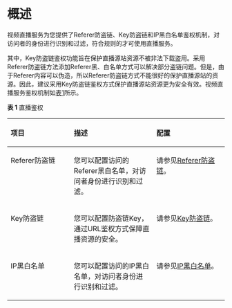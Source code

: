 # 概述<a name="live_01_0047"></a>

视频直播服务为您提供了Referer防盗链、Key防盗链和IP黑白名单鉴权机制，对访问者的身份进行识别和过滤，符合规则的才可使用直播服务。

其中，Key防盗链鉴权功能旨在保护直播源站资源不被非法下载盗用。采用Referer防盗链方法添加Referer黑、白名单方式可以解决部分盗链问题。但是，由于Referer内容可以伪造，所以Referer防盗链方式不能很好的保护直播源站的资源。因此，建议采用Key防盗链鉴权方式保护直播源站资源更为安全有效。视频直播服务鉴权机制如[表1](#zh-cn_topic_0194695753_table9669104317269)所示。

**表 1**  直播鉴权

<a name="zh-cn_topic_0194695753_table9669104317269"></a>
<table><thead align="left"><tr id="zh-cn_topic_0194695753_row866934315262"><th class="cellrowborder" valign="top" width="28.999999999999996%" id="mcps1.2.4.1.1"><p id="zh-cn_topic_0194695753_p136698431268"><a name="zh-cn_topic_0194695753_p136698431268"></a><a name="zh-cn_topic_0194695753_p136698431268"></a>项目</p>
</th>
<th class="cellrowborder" valign="top" width="38%" id="mcps1.2.4.1.2"><p id="zh-cn_topic_0194695753_p9669143132616"><a name="zh-cn_topic_0194695753_p9669143132616"></a><a name="zh-cn_topic_0194695753_p9669143132616"></a>描述</p>
</th>
<th class="cellrowborder" valign="top" width="33%" id="mcps1.2.4.1.3"><p id="zh-cn_topic_0194695753_p1669144318265"><a name="zh-cn_topic_0194695753_p1669144318265"></a><a name="zh-cn_topic_0194695753_p1669144318265"></a>配置</p>
</th>
</tr>
</thead>
<tbody><tr id="zh-cn_topic_0194695753_row26691433264"><td class="cellrowborder" valign="top" width="28.999999999999996%" headers="mcps1.2.4.1.1 "><p id="zh-cn_topic_0194695753_p14669114342614"><a name="zh-cn_topic_0194695753_p14669114342614"></a><a name="zh-cn_topic_0194695753_p14669114342614"></a>Referer防盗链</p>
</td>
<td class="cellrowborder" valign="top" width="38%" headers="mcps1.2.4.1.2 "><p id="zh-cn_topic_0194695753_p1066924362613"><a name="zh-cn_topic_0194695753_p1066924362613"></a><a name="zh-cn_topic_0194695753_p1066924362613"></a>您可以配置访问的Referer黑白名单，对访问者身份进行识别和过滤。</p>
</td>
<td class="cellrowborder" valign="top" width="33%" headers="mcps1.2.4.1.3 "><p id="zh-cn_topic_0194695753_p1669144314261"><a name="zh-cn_topic_0194695753_p1669144314261"></a><a name="zh-cn_topic_0194695753_p1669144314261"></a>请参见<a href="Referer防盗链.md">Referer防盗链</a>。</p>
</td>
</tr>
<tr id="zh-cn_topic_0194695753_row666916431269"><td class="cellrowborder" valign="top" width="28.999999999999996%" headers="mcps1.2.4.1.1 "><p id="zh-cn_topic_0194695753_p666924311265"><a name="zh-cn_topic_0194695753_p666924311265"></a><a name="zh-cn_topic_0194695753_p666924311265"></a>Key防盗链</p>
</td>
<td class="cellrowborder" valign="top" width="38%" headers="mcps1.2.4.1.2 "><p id="zh-cn_topic_0194695753_p13211945419"><a name="zh-cn_topic_0194695753_p13211945419"></a><a name="zh-cn_topic_0194695753_p13211945419"></a>您可以配置防盗链Key，通过URL鉴权方式保障直播资源的安全。</p>
</td>
<td class="cellrowborder" valign="top" width="33%" headers="mcps1.2.4.1.3 "><p id="zh-cn_topic_0194695753_p1669843182616"><a name="zh-cn_topic_0194695753_p1669843182616"></a><a name="zh-cn_topic_0194695753_p1669843182616"></a>请参见<a href="Key防盗链.md">Key防盗链</a>。</p>
</td>
</tr>
<tr id="zh-cn_topic_0194695753_row116695436264"><td class="cellrowborder" valign="top" width="28.999999999999996%" headers="mcps1.2.4.1.1 "><p id="zh-cn_topic_0194695753_p466934312613"><a name="zh-cn_topic_0194695753_p466934312613"></a><a name="zh-cn_topic_0194695753_p466934312613"></a>IP黑白名单</p>
</td>
<td class="cellrowborder" valign="top" width="38%" headers="mcps1.2.4.1.2 "><p id="zh-cn_topic_0194695753_p15669144302619"><a name="zh-cn_topic_0194695753_p15669144302619"></a><a name="zh-cn_topic_0194695753_p15669144302619"></a>您可以配置访问的IP黑白名单，对访问者身份进行识别和过滤。</p>
</td>
<td class="cellrowborder" valign="top" width="33%" headers="mcps1.2.4.1.3 "><p id="zh-cn_topic_0194695753_p16669943172619"><a name="zh-cn_topic_0194695753_p16669943172619"></a><a name="zh-cn_topic_0194695753_p16669943172619"></a>请参见<a href="IP黑白名单.md">IP黑白名单</a>。</p>
</td>
</tr>
</tbody>
</table>

